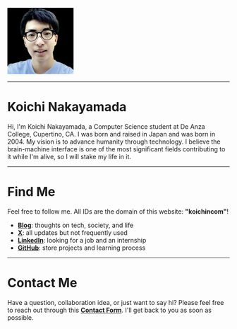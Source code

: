 

![Koichi's Photo](profile150.jpg)

---

# Koichi Nakayamada

Hi, I'm Koichi Nakayamada, a Computer Science student at De Anza College, Cupertino, CA. I was born and raised in Japan and was born in 2004. My vision is to advance humanity through technology. I believe the brain-machine interface is one of the most significant fields contributing to it while I'm alive, so I will stake my life in it.

---

# Find Me

Feel free to follow me. All IDs are the domain of this website: **"koichincom"**!

- [**Blog**](https://medium.com/@koichincom): thoughts on tech, society, and life
- [**X**](https://x.com/koichincom): all updates but not frequently used
- [**LinkedIn**](https://linkedin.com/in/koichincom): looking for a job and an internship
- [**GitHub**](https://github.com/koichincom): store projects and learning process

---

# Contact Me

Have a question, collaboration idea, or just want to say hi? Please feel free to reach out through this [**Contact Form**](https://forms.gle/TTmCVmB7TK8fyH5Z8). I'll get back to you as soon as possible.
